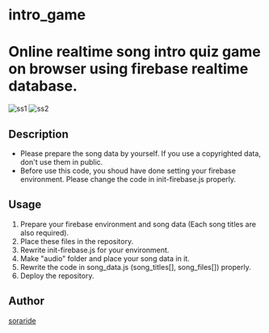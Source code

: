 # intro_game
Online realtime song intro quiz game on browser using firebase realtime database.
====


![ss1](https://github.com/sorarideblog/intro_game/blob/jpg/Screen%20Shot%202019-08-14%20at%2017.01.25.png)
![ss2](https://github.com/sorarideblog/intro_game/blob/jpg/Screen%20Shot%202019-08-14%20at%2017.01.44.png)


## Description
- Please prepare the song data by yourself. If you use a copyrighted data, don't use them in public.
- Before use this code, you shoud have done setting your firebase environment. Please change the code in init-firebase.js properly.

## Usage
1. Prepare your firebase environment and song data (Each song titles are also required).
2. Place these files in the repository.
3. Rewrite init-firebase.js for your environment.
4. Make "audio" folder and place your song data in it.
5. Rewrite the code in song_data.js (song_titles[], song_files[]) properly. 
6. Deploy the repository.

## Author

[soraride](https://sorarideblog.com/)
